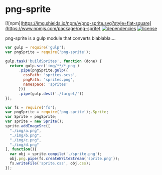 png-sprite
==========
[![npm](https://img.shields.io/npm/v/png-sprite.svg?style=flat-square](https://www.npmjs.com/package/png-sprite)
[![dependencies](https://img.shields.io/david/Coveo/png-sprite.svg?style=flat-square)](https://david-dm.org/Coveo/png-sprite)
[![license](http://img.shields.io/badge/license-MIT-blue.svg?style=flat-square)](https://github.com/Coveo/png-sprite/blob/master/LICENSE)

png-sprite is a gulp module that converts blablabla....

```js
var gulp = require('gulp');
var pngSprite = require('png-sprite');

gulp.task('buildSprites', function (done) {
  return gulp.src('img/**/*.png')
      .pipe(pngSprite.gulp({
        cssPath: 'sprites.scss',
        pngPath: 'sprites.png',
        namespace: 'sprites'
      }))
      .pipe(gulp.dest('./target/'))
});
```
```js
var fs = require('fs');
var pngSprite = require('png-sprite');.Sprite;
var Sprite = pngSprite;
var sprite = new Sprite();
sprite.addImageSrc([
  "./img/a.png",
  "./img/b.png",
  "./img/c.png",
  "./img/d.png"
], function(){
  var obj = sprite.compile('./sprite.png');
  obj.png.pipe(fs.createWriteStream('sprite.png'));
  fs.writeFile('sprite.css', obj.css);
});
```
